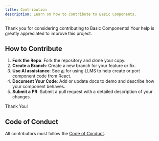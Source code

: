```yaml
---
title: Contribution
description: Learn on how to contribute to Basic Components.
---
```



<Prose>

Thank you for considering contributing to Basic Components! Your help is greatly appreciated to improve this project.

## How to Contribute

1. **Fork the Repo**: Fork the repository and clone your copy.
1. **Create a Branch**: Create a new branch for your feature or fix.
1. **Use AI assistance**: See [ai](docs/ai) for using LLMS to help create or port component code from React.
1. **Document Your Code**: Add or update docs to demo and describe how your component behaves.
1. **Submit a PR**: Submit a pull request with a detailed description of your changes.

Thank You!

## Code of Conduct

All contributors must follow the [Code of Conduct](/docs/code_of_conduct.md).

</Prose>
